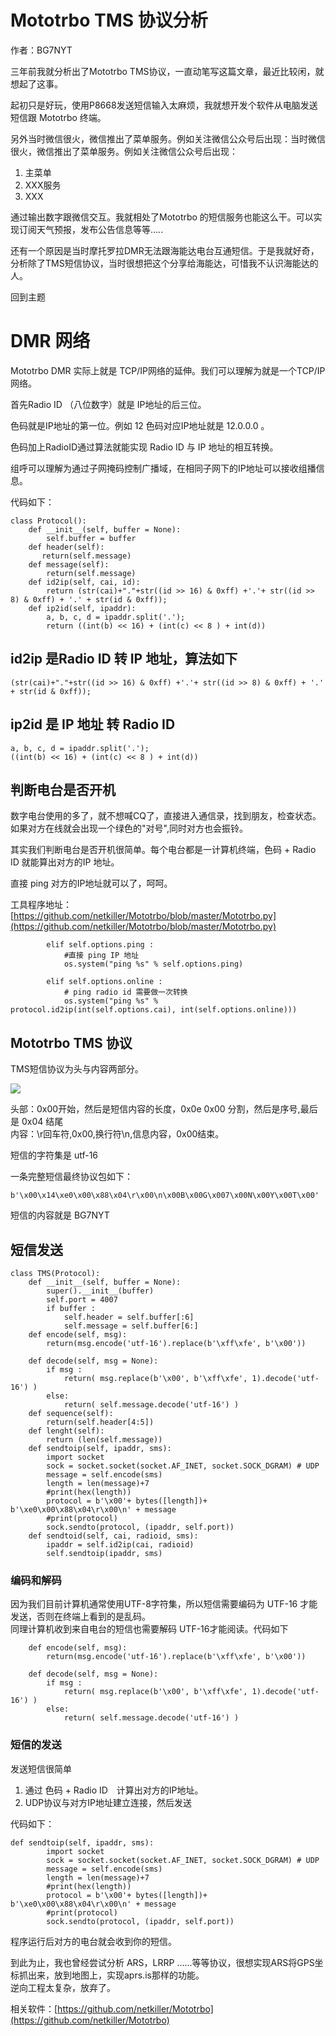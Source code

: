 # Mototrbo TMS 协议分析

作者：BG7NYT

三年前我就分析出了Mototrbo TMS协议，一直动笔写这篇文章，最近比较闲，就想起了这事。

起初只是好玩，使用P8668发送短信输入太麻烦，我就想开发个软件从电脑发送短信跟 Mototrbo 终端。

另外当时微信很火，微信推出了菜单服务。例如关注微信公众号后出现：当时微信很火，微信推出了菜单服务。例如关注微信公众号后出现：

1. 主菜单
2. XXX服务
3. XXX

通过输出数字跟微信交互。我就相处了Mototrbo 的短信服务也能这么干。可以实现订阅天气预报，发布公告信息等等.....

还有一个原因是当时摩托罗拉DMR无法跟海能达电台互通短信。于是我就好奇，分析除了TMS短信协议，当时很想把这个分享给海能达，可惜我不认识海能达的人。

回到主题

# DMR 网络

Mototrbo DMR 实际上就是 TCP/IP网络的延伸。我们可以理解为就是一个TCP/IP网络。

首先Radio ID （八位数字）就是 IP地址的后三位。

色码就是IP地址的第一位。例如 12 色码对应IP地址就是 12.0.0.0 。

色码加上RadioID通过算法就能实现 Radio ID 与 IP 地址的相互转换。

组呼可以理解为通过子网掩码控制广播域，在相同子网下的IP地址可以接收组播信息。

代码如下：

```
class Protocol():
    def __init__(self, buffer = None):
        self.buffer = buffer
    def header(self):
       return(self.message)
    def message(self):
        return(self.message)
    def id2ip(self, cai, id):
        return (str(cai)+"."+str((id >> 16) & 0xff) +'.'+ str((id >> 8) & 0xff) + '.' + str(id & 0xff));
    def ip2id(self, ipaddr):
        a, b, c, d = ipaddr.split('.');
        return ((int(b) << 16) + (int(c) << 8 ) + int(d))
```

## id2ip 是Radio ID 转 IP 地址，算法如下

```
(str(cai)+"."+str((id >> 16) & 0xff) +'.'+ str((id >> 8) & 0xff) + '.' + str(id & 0xff));
```

## ip2id 是 IP 地址 转 Radio ID

```
a, b, c, d = ipaddr.split('.');
((int(b) << 16) + (int(c) << 8 ) + int(d))
```

## 判断电台是否开机

数字电台使用的多了，就不想喊CQ了，直接进入通信录，找到朋友，检查状态。如果对方在线就会出现一个绿色的"对号",同时对方也会振铃。

其实我们判断电台是否开机很简单。每个电台都是一计算机终端，色码 + Radio ID 就能算出对方的IP 地址。

直接 ping 对方的IP地址就可以了，呵呵。

工具程序地址： [https://github.com/netkiller/Mototrbo/blob/master/Mototrbo.py](https://github.com/netkiller/Mototrbo/blob/master/Mototrbo.py)

```
        elif self.options.ping :
            #直接 ping IP 地址 
            os.system("ping %s" % self.options.ping) 

        elif self.options.online :
            # ping radio id 需要做一次转换
            os.system("ping %s" % protocol.id2ip(int(self.options.cai), int(self.options.online)))
```

## Mototrbo TMS 协议

TMS短信协议为头与内容两部分。

![](blob:https://www.gitbook.com/265c3fcf-5145-4ca4-974f-9ee83e8dc1a2)

头部：0x00开始，然后是短信内容的长度，0x0e 0x00 分割，然后是序号,最后是 0x04 结尾  
内容：\r回车符,0x00,换行符\n,信息内容，0x00结束。

短信的字符集是 utf-16

一条完整短信最终协议包如下：

```
b'\x00\x14\xe0\x00\x88\x04\r\x00\n\x00B\x00G\x007\x00N\x00Y\x00T\x00'
```

短信的内容就是 BG7NYT

## 短信发送

```
class TMS(Protocol):
    def __init__(self, buffer = None):
        super().__init__(buffer)
        self.port = 4007
        if buffer :
            self.header = self.buffer[:6]
            self.message = self.buffer[6:]
    def encode(self, msg):
        return(msg.encode('utf-16').replace(b'\xff\xfe', b'\x00'))

    def decode(self, msg = None):
        if msg :
            return( msg.replace(b'\x00', b'\xff\xfe', 1).decode('utf-16') )
        else:
            return( self.message.decode('utf-16') )
    def sequence(self):
        return(self.header[4:5])
    def lenght(self):
        return (len(self.message))
    def sendtoip(self, ipaddr, sms):
        import socket
        sock = socket.socket(socket.AF_INET, socket.SOCK_DGRAM) # UDP
        message = self.encode(sms)
        length = len(message)+7
        #print(hex(length))
        protocol = b'\x00'+ bytes([length])+ b'\xe0\x00\x88\x04\r\x00\n' + message
        #print(protocol)        
        sock.sendto(protocol, (ipaddr, self.port))
    def sendtoid(self, cai, radioid, sms):
        ipaddr = self.id2ip(cai, radioid)
        self.sendtoip(ipaddr, sms)
```

### 编码和解码

因为我们目前计算机通常使用UTF-8字符集，所以短信需要编码为 UTF-16 才能发送，否则在终端上看到的是乱码。  
同理计算机收到来自电台的短信也需要解码 UTF-16才能阅读。代码如下

```
    def encode(self, msg):
        return(msg.encode('utf-16').replace(b'\xff\xfe', b'\x00'))

    def decode(self, msg = None):
        if msg :
            return( msg.replace(b'\x00', b'\xff\xfe', 1).decode('utf-16') )
        else:
            return( self.message.decode('utf-16') )
```

### 短信的发送

发送短信很简单

1. 通过 色码 + Radio ID　计算出对方的IP地址。
2. UDP协议与对方IP地址建立连接，然后发送

代码如下：

```
def sendtoip(self, ipaddr, sms):
        import socket
        sock = socket.socket(socket.AF_INET, socket.SOCK_DGRAM) # UDP
        message = self.encode(sms)
        length = len(message)+7
        #print(hex(length))
        protocol = b'\x00'+ bytes([length])+ b'\xe0\x00\x88\x04\r\x00\n' + message
        #print(protocol)        
        sock.sendto(protocol, (ipaddr, self.port))
```

程序运行后对方的电台就会收到你的短信。

到此为止，我也曾经尝试分析 ARS，LRRP ......等等协议，很想实现ARS将GPS坐标抓出来，放到地图上，实现aprs.is那样的功能。  
逆向工程太复杂，放弃了。

相关软件：[https://github.com/netkiller/Mototrbo](https://github.com/netkiller/Mototrbo)


